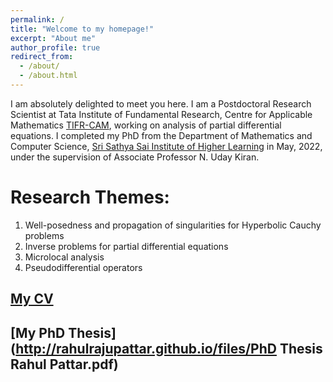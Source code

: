 ```yaml
---
permalink: /
title: "Welcome to my homepage!"
excerpt: "About me"
author_profile: true
redirect_from: 
  - /about/
  - /about.html
---
```


I am absolutely delighted to meet you here. I am a Postdoctoral Research Scientist at Tata Institute of Fundamental Research, Centre for Applicable Mathematics [TIFR-CAM](https://www.math.tifrbng.res.in), working on analysis of partial differential equations. I completed my PhD from the Department of Mathematics and Computer Science, [Sri Sathya Sai Institute of Higher Learning](https://www.sssihl.edu.in) in May, 2022, under the supervision of Associate Professor N. Uday Kiran.

Research Themes:
======

1. Well-posedness and propagation of singularities for Hyperbolic Cauchy problems
1. Inverse problems for partial differential equations
1. Microlocal analysis
1. Pseudodifferential operators 

[My CV](http://rahulrajupattar.github.io/files/CV.pdf)
----------

[My PhD Thesis](http://rahulrajupattar.github.io/files/PhD Thesis Rahul Pattar.pdf)
----------

